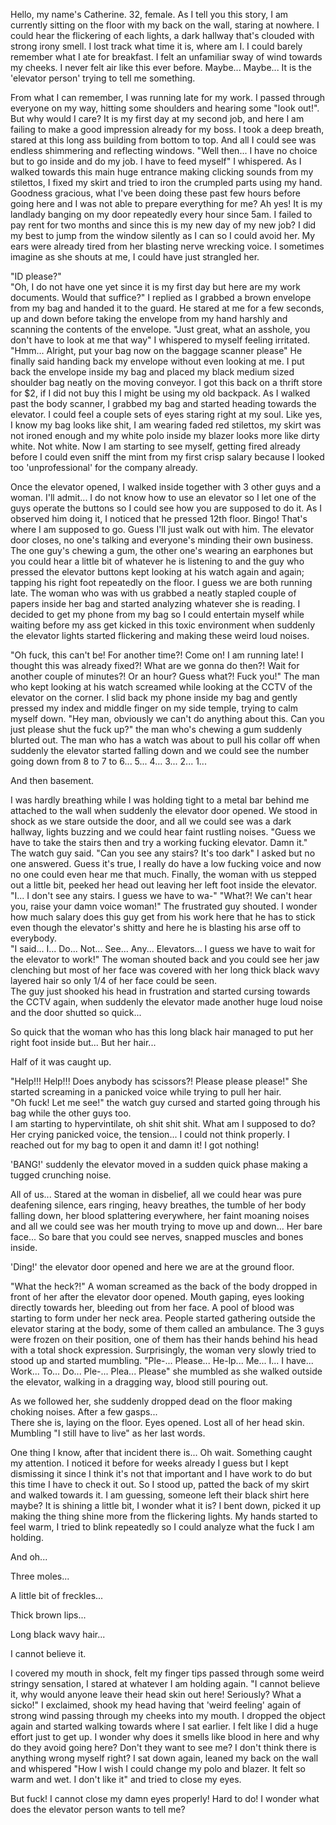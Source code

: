 Hello, my name's Catherine. 32, female. As I tell you this story, I am currently sitting on the floor with my back on the wall, staring at nowhere. I could hear the flickering of each lights, a dark hallway that's clouded with strong irony smell. I lost track what time it is, where am I. I could barely remember what I ate for breakfast. I felt an unfamiliar sway of wind towards my cheeks. I never felt air like this ever before. Maybe... Maybe... It is the 'elevator person' trying to tell me something. 

From what I can remember, I was running late for my work. I passed through everyone on my way, hitting some shoulders and hearing some "look out!". But why would I care? It is my first day at my second job, and here I am failing to make a good impression already for my boss.  I took a deep breath, stared at this long ass building from bottom to top. And all I could see was endless shimmering and reflecting windows. "Well then... I have no choice but to go inside and do my job. I have to feed myself" I whispered.  As I walked towards this main huge entrance making clicking sounds from my stilettos, I fixed my skirt and tried to iron the crumpled parts using my hand. Goodness gracious, what I've been doing these past few hours before going here and I was not able to prepare  everything for me? Ah yes! It is my landlady banging on my door repeatedly every hour since 5am. I failed to pay rent for two months and since this is my new day of my new job? I did my best to jump from the window silently as I can so I could avoid her. My ears were already tired from her blasting nerve wrecking voice. I sometimes imagine as she shouts at me, I could have just strangled her. 

"ID please?"   
 "Oh, I do not have one yet since it is my first day but here are my work documents. Would that suffice?" I replied as I grabbed a brown envelope from my bag and handed it to the guard. He stared at me for a few seconds, up and down before taking the envelope from my hand harshly and scanning the contents of the envelope. "Just great, what an asshole, you don't have to look at me that way" I whispered to myself feeling irritated. "Hmm... Alright, put your bag now on the baggage scanner please" He finally said handing back my envelope without even looking at me. I put back the envelope inside my bag and placed my black medium sized shoulder bag neatly on the moving conveyor. I got this back on a thrift store for $2, if I did not buy this I might be using my old backpack. As I walked past the body scanner, I grabbed my bag and started heading towards the elevator. I could feel a couple sets of eyes staring right at my soul. Like yes, I know my bag looks like shit, I am wearing faded red stilettos, my skirt was not ironed enough and my white polo inside my blazer looks more like dirty white. Not white. Now I am starting to see myself, getting fired already before I could even sniff the mint from my first crisp salary because I looked too 'unprofessional' for the company already. 

Once the elevator opened, I walked inside together with 3 other guys and a woman. I'll admit... I do not know how to use an elevator so I let one of the guys operate the buttons so I could see how you are supposed to do it. As I observed him doing it, I noticed that he pressed 12th floor. Bingo! That's where I am supposed to go. Guess I'll just walk out with him. The elevator door closes, no one's talking and everyone's minding their own business. The one guy's chewing a gum, the other one's wearing an earphones but you could hear a little bit of whatever he is listening to and the guy who pressed the elevator buttons kept looking at his watch again and again; tapping his right foot repeatedly on the floor. I guess we are both running late. The woman who was with us grabbed a neatly stapled couple of papers inside her bag and started analyzing whatever she is reading. I decided to get my phone from my bag so I could entertain myself while waiting before my ass get kicked in this toxic environment when suddenly the elevator lights started flickering and making these weird loud noises. 

"Oh fuck, this can't be! For another time?! Come on! I am running late! I thought this was already fixed?! What are we gonna do then?! Wait for another couple of minutes?! Or an hour? Guess what?! Fuck you!" The man who kept looking at his watch screamed while looking at the CCTV of the elevator on the corner. I slid back my phone inside my bag and gently pressed my index and middle finger on my side temple, trying to calm myself down. "Hey man, obviously we can't do anything about this. Can you just please shut the fuck up?" the man who's chewing a gum suddenly blurted out. The man who has a watch was about to pull his collar off when suddenly the elevator started falling down and we could see the number going down from 8 to 7 to 6... 5... 4... 3... 2... 1...

And then basement.

I was hardly breathing while I was holding tight to a metal bar behind me attached to the wall when suddenly the elevator door opened. We stood in shock as we stare outside the door, and all we could see was a dark hallway, lights buzzing and we could hear faint rustling noises. "Guess we have to take the stairs then and try a working fucking elevator. Damn it." The watch guy said. "Can you see any stairs? It's too dark" I asked but no one answered. Guess it's true, I really do have a low fucking voice and now no one could even hear me that much. Finally, the woman with us stepped out a little bit, peeked her head out leaving her left foot inside the elevator. "I... I don't see any stairs. I guess we have to wa-" "What?! We can't hear you, raise your damn voice woman!" The frustrated guy shouted. I wonder how much salary does this guy get from his work here that he has to stick even though the elevator's shitty and here he is blasting his arse off to everybody.  
 "I said... I... Do... Not... See... Any... Elevators... I guess we have to wait for the elevator to work!" The woman shouted back and you could see her jaw clenching but most of her face was covered with her long thick black wavy layered hair so only 1/4 of her face could be seen.  
 The guy just shooked his head in frustration and started cursing towards the CCTV again, when suddenly the elevator made another huge loud noise and the door shutted so quick...

So quick that the woman who has this long black hair managed to put her right foot inside but... But her hair...

Half of it was caught up.

"Help!!! Help!!! Does anybody has scissors?! Please please please!" She started screaming in a panicked voice while trying to pull her hair.  
 "Oh fuck! Let me see!" the watch guy cursed and started going through his bag while the other guys too.   
 I am starting to hypervintilate, oh shit shit shit. What am I supposed to do? Her crying panicked voice, the tension... I could not think properly. I reached out for my bag to open it and damn it! I got nothing!

'BANG!' suddenly the elevator moved in a sudden quick phase making a tugged crunching noise. 

All of us... Stared at the woman in disbelief, all we could hear was pure deafening silence, ears ringing, heavy breathes, the tumble of her body falling down, her blood splattering everywhere, her faint moaning noises and all we could see was her mouth trying to move up and down... Her bare face... So bare that you could see nerves, snapped muscles and bones inside. 

'Ding!' the elevator door opened and here we are at the ground floor.

"What the heck?!" A woman screamed as the back of the body dropped in front of her after the elevator door opened. Mouth gaping, eyes looking directly towards her, bleeding out from her face. A pool of blood was starting to form under her neck area. People started gathering outside the elevator staring at the body, some of them called an ambulance. The 3 guys were frozen on their position, one of them has their hands behind his head with a total shock expression. Surprisingly, the woman very slowly tried to stood up and started mumbling. "Ple-... Please... He-lp... Me... I... I have... Work... To... Do... Ple-... Plea... Please" she mumbled as she walked outside the elevator, walking in a dragging way, blood still pouring out. 

As we followed her, she suddenly dropped dead on the floor making choking noises. After a few gasps...  
 There she is, laying on the floor. Eyes opened. Lost all of her head skin. Mumbling "I still have to live" as her last words.

One thing I know, after that incident there is... Oh wait. Something caught my attention. I noticed it before for weeks already I guess but I kept dismissing it since I think it's not that important and I have work to do but this time I have to check it out. So I stood up, patted the back of my skirt and walked towards it. I am guessing, someone left their black shirt here maybe? It is shining a little bit, I wonder what it is? I bent down, picked it up making the thing shine more from the flickering lights. My hands started to feel warm, I tried to blink repeatedly so I could analyze what the fuck I am holding.

And oh... 

Three moles...

A little bit of freckles...

Thick brown lips...

Long black wavy hair...

I cannot believe it.

I covered my mouth in shock, felt my finger tips passed through some weird stringy sensation, I stared at whatever I am holding again. "I cannot believe it, why would anyone leave their head skin out here! Seriously? What a sicko!" I exclaimed, shook my head having that 'weird feeling' again of strong wind passing through my cheeks into my mouth.  I dropped the object again and started walking towards where I sat earlier. I felt like I did a huge effort just to get up. I wonder why does it smells like blood in here and why do they avoid going here? Don't they want to see me? I don't think there is anything wrong myself right? I sat down again, leaned my back on the wall and whispered "How I wish I could change my polo and blazer. It felt so warm and wet. I don't like it" and tried to close my eyes.

But fuck! I cannot close my damn eyes properly! Hard to do! I wonder what does the elevator person wants to tell me?